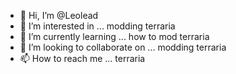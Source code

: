 - 👋 Hi, I’m @Leolead
- 👀 I’m interested in ... modding terraria
- 🌱 I’m currently learning ... how to mod terraria
- 💞️ I’m looking to collaborate on ... modding terraria
- 📫 How to reach me ... terraria

<!---
Leolead/Leolead is a ✨ special ✨ repository because its `README.md` (this file) appears on your GitHub profile.
You can click the Preview link to take a look at your changes.
--->

